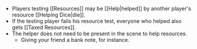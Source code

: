 - Players testing [[Resources]] may be [[Help|helped]] by another player's resource [[Helping Dice|die]]. 
- If the testing player fails his resource test, everyone who helped also gets [[Taxed Resources]].
- The helper does not need to be present in the scene to help resources. 
	- Giving your friend a bank note, for instance. 